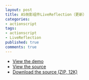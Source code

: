 ```yaml
---
layout: post
title: AS倒影组件LiveReflection（更新）
categories:
- actionscript
tags:
- actionscript
- LiveReflection
published: true
comments: true
---
```

<p>
<ul>
	<li><a href="http://www.rictus.com/flex/LiveReflection/LiveReflection.html" target="_blank">View the demo</a></li>
	<li><a href="http://www.rictus.com/flex/LiveReflection/srcview/index.html" target="_blank">View the source</a></li>
	<li><a href="http://www.rictus.com/flex/LiveReflection/srcview/LiveReflection.zip">Download the source (ZIP, 12K)</a></li>
</ul></p>
